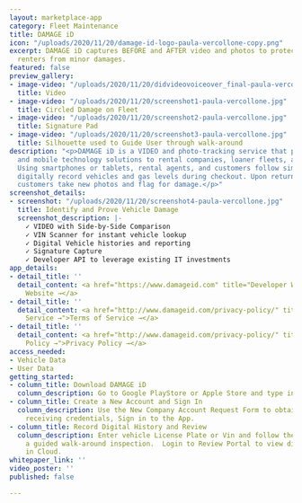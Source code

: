 ```yaml
---
layout: marketplace-app
category: Fleet Maintenance
title: DAMAGE iD
icon: "/uploads/2020/11/20/damage-id-logo-paula-vercollone-copy.png"
excerpt: DAMAGE iD captures BEFORE and AFTER video and photos to protect owners and
  renters from minor damages.
featured: false
preview_gallery:
- image-video: "/uploads/2020/11/20/didvideovoiceover_final-paula-vercollone.mp4"
  title: Video
- image-video: "/uploads/2020/11/20/screenshot1-paula-vercollone.jpg"
  title: Circled Damage on Fleet
- image-video: "/uploads/2020/11/20/screenshot2-paula-vercollone.jpg"
  title: Signature Pad
- image-video: "/uploads/2020/11/20/screenshot3-paula-vercollone.jpg"
  title: Silhouette used to Guide User through walk-around
description: "<p>DAMAGE iD is a VIDEO and photo-tracking service that provides web
  and mobile technology solutions to rental companies, loaner fleets, and car-sharing.
  Using smartphones or tablets, rental agents, and customers follow simple steps to
  digitally record vehicles and gas levels during checkout. Upon return agents and
  customers take new photos and flag for damage.</p>"
screenshot_details:
- screenshot: "/uploads/2020/11/20/screenshot4-paula-vercollone.jpg"
  title: Identify and Prove Vehicle Damage
  screenshot_description: |-
    ✓ VIDEO with Side-by-Side Comparison
    ✓ VIN Scanner for instant vehicle lookup
    ✓ Digital Vehicle histories and reporting
    ✓ Signature Capture
    ✓ Developer API to leverage existing IT investments
app_details:
- detail_title: ''
  detail_content: <a href="https://www.damageid.com" title="Developer Website →">Developer
    Website →</a>
- detail_title: ''
  detail_content: <a href="http://www.damageid.com/privacy-policy/" title="Terms of
    Service →">Terms of Service →</a>
- detail_title: ''
  detail_content: <a href="http://www.damageid.com/privacy-policy/" title="Privacy
    Policy →">Privacy Policy →</a>
access_needed:
- Vehicle Data
- User Data
getting_started:
- column_title: Download DAMAGE iD
  column_description: Go to Google PlayStore or Apple Store and type in DAMAGE iD
- column_title: Create a New Account and Sign In
  column_description: Use the New Company Account Request Form to obtain Approval.  After
    receiving credentials, Sign in to the App.
- column_title: Record Digital History and Review
  column_description: Enter vehicle License Plate or Vin and follow the prompts for
    a guided walk-around inspection.  Login to Review Portal to view digital history
    in Cloud.
whitepaper_link: ''
video_poster: ''
published: false

---
```

